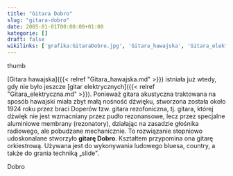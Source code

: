 ```yaml
---
title: "Gitara Dobro"
slug: "gitara-dobro"
date: 2005-01-01T00:00:00+01:00
kategorie: []
draft: false
wikilinks: ['grafika:GitaraDobro.jpg', 'Gitara_hawajska', 'Gitara_elektryczna', 'gitara_akustyczna', 'pud%C5%82o_rezonansowe', 'kategoria:rodzaje_gitar']
---
```

thumb<!-- link nie odnosił się do niczego -->

[Gitara hawajska]({{< relref "Gitara_hawajska.md" >}}) istniała już wtedy, gdy
nie było jeszcze [gitar elektrycznych]({{< relref "Gitara_elektryczna.md" >}}).
Ponieważ gitara akustyczna<!-- link nie odnosił się do niczego --> traktowana na
sposób hawajski miała zbyt małą nośność dźwięku, stworzona została około
1924 roku przez braci Doperów tzw. gitara rezofoniczna, tj. gitara,
której dźwięk nie jest wzmacniany przez pudło
rezonansowe<!-- link nie odnosił się do niczego -->, lecz przez specjalne
aluminiowe membrany (rezonatory), działając na zasadzie głośnika
radiowego, ale pobudzane mechanicznie. To rozwiązanie stopniowo
udoskonalane stworzyło **gitarę Dobro**. Kształtem przypomina ona gitarę
orkiestrową. Używana jest do wykonywania ludowego bluesa, country, a
także do grania techniką „slide".

Dobro<!-- link nie odnosił się do niczego -->